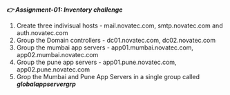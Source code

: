  <b>*👉 Assignment-01: Inventory challenge*</b>

1. Create three indivisual hosts - mail.novatec.com, smtp.novatec.com and auth.novatec.com
2. Group the Domain controllers - dc01.novatec.com, dc02.novatec.com
3. Group the mumbai app servers - app01.mumbai.novatec.com, app02.mumbai.novatec.com
4. Group the pune app servers - app01.pune.novatec.com, app02.pune.novatec.com
5. Grop the Mumbai and Pune App Servers in a single group called <b>*globalappservergrp*</b>
